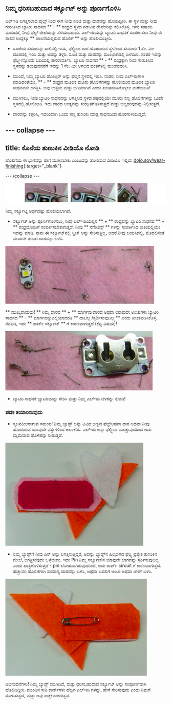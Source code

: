 ## ನಿಮ್ಮ ಧರಿಸಬಹುದಾದ ಸರ್ಕ್ಯೂಟ್ ಅನ್ನು ಪೂರ್ಣಗೊಳಿಸಿ

ಎಲ್ಇಡಿ ಲಗತ್ತಿಸಲಾದ ಪೈಲ್ಸ್ ನಿಂದ ಈಗ ನೀವು ಸೂಜಿ ಮತ್ತು ದಾರವನ್ನು ಹೊಂದಿದ್ದೀರಿ. ಈ ಸ್ಥಳ ಮತ್ತು ನೀವು ಗುರುತಿಸಿದ ಬ್ಯಾಟರಿ ಸಾಧನದ ** - ** ರಂಧ್ರದ ಸ್ಥಳದ ನಡುವಿನ ರೇಖೆಯನ್ನು ಕಲ್ಪಿಸಿಕೊಳ್ಳಿ. ಇದು ಸಹಾಯ ಮಾಡಿದರೆ, ನೀವು ಫೆಲ್ಟ್ ರೇಖೆಯನ್ನು ಸೆಳೆಯಬಹುದು. ಎಲ್ಇಡಿಯನ್ನು ಬ್ಯಾಟರಿ ಸಾಧನಕೆ ಸಂಪರ್ಕಿಸಲು ನೀವು ಈ ಸಾಲಿನ ಉದ್ದಕ್ಕೂ ** ಚಾಲನೆಯಲ್ಲಿರುವ ಹೊಲಿಗೆ ** ಅನ್ನು ಹೊಲಿಯುತ್ತೀರಿ.

+ ಸೂಜಿಯ ತುದಿಯನ್ನು ಸಾಲಿನಲ್ಲಿ ಇರಿಸಿ, ಫೆಲ್ಟ್ನಿಂದ ದಾರ ಹೊರಬರುವ ಸ್ಥಳದಿಂದ ಸುಮಾರು 1 ಸೆಂ. ಮೀ ದೂರದಲ್ಲಿ ಇರಿಸಿ ಮತ್ತು ಅದನ್ನು ತಳ್ಳಿರಿ. ಸೂಜಿ ಮತ್ತು ದಾರವನ್ನು ಮುಂಭಾಗದಲ್ಲಿ ಎಳೆಯಿರಿ. ನಂತರ ಇದನ್ನು ಫೆಲ್ಟ್ನಇನ್ನೊಂದು ಬದಿಯಲ್ಲಿ ಪುನರಾವರ್ತಿಸಿ. ಬ್ಯಾಟರಿ ಸಾಧನದ ** - ** ರಂಧ್ರಕ್ಕಾಗಿ ನೀವು ಗುರುತಿಸಿದ ಸ್ಥಳವನ್ನು ತಲುಪುವವರೆಗೆ ಇದನ್ನು 1 ಸೆಂ. ಮೀ ಅಗಲದ ಹಂತಗಳಲ್ಲಿ ಮುಂದುವರಿಸಿ.

+ ಮುಂದೆ, ನಿಮ್ಮ ಬ್ಯಾಟರಿ ಹೋಲ್ಡರ್ ಅನ್ನು ಫೆಲ್ತನ ಸ್ಥಳದಲ್ಲಿ ಇರಿಸಿ. ನಂತರ, ನೀವು ಎಲ್ಇಡಿಗಾಗಿ ಮಾಡಿದಂತೆಯೇ, ** - ** ರಂಧ್ರದ ಮೂಲಕ ಮೂರು ಹೊಲಿಗೆಗಳನ್ನು ಹೊಲಿಯುವ ಮೂಲಕ ಬ್ಯಾಟರಿ ಸಾಧನವನು ಲಗತ್ತಿಸಿ. ಅವು ಉತ್ತಮ ಮತ್ತು ಬಿಗಿಯಾಗಿವೆ ಎಂದು ಖಚಿತಪಡಿಸಿಕೊಳ್ಳಲು ಮರೆಯದಿರಿ!

+ ಮುಗಿಸಲು, ನೀವು ಬ್ಯಾಟರಿ ಸಾಧನವನ್ನು ಲಗತ್ತಿಸಿದ ಸ್ಥಳದ ಪಕ್ಕದಲ್ಲಿಯೇ ಮೂರು ಸಣ್ಣ ಹೊಲಿಗೆಗಳನ್ನು ಒಂದೇ ಸ್ಥಳದಲ್ಲಿ ಹೊಲಿಯಿರಿ. ಇದು ದಾರದ ಅಂತ್ಯವನ್ನು ಸುರಕ್ಷಿತಗೊಳಿಸುತ್ತದೆ ಮತ್ತು ಬಿಚ್ಚಿಡುವುದನ್ನು ನಿಲ್ಲಿಸುತ್ತದೆ.

+ ದಾರವನ್ನು ಕತ್ತರಿಸಿ, ಇದರಿಂದಾಗಿ ಒಂದು ಸಣ್ಣ ತುಣುಕು ಮಾತ್ರ ಸಾಧನದಿಂದ ಹೊರಗುಳಿಯುತ್ತದೆ.

--- collapse ---
---
title: ಕೊನೆಯ ತುಣುಕಿನ ವೀಡಿಯೊ ನೋಡಿ
---

ಹೊಲಿಗೆಯ ಈ ಭಾಗವನ್ನು ಹೇಗೆ ಮುಗಿಸಬೇಕು ಎಂಬುದನ್ನು ತೋರಿಸುವ ವೀಡಿಯೊ ಇಲ್ಲಿದೆ: [dojo.soy/wear-finishing](http://dojo.soy/wear-finishing){:target="_blank"}

--- /collapse ---

 ![](images/tiny_stitches_triple_80_650.png)

ನಿಮ್ಮ ಸರ್ಕ್ಯೂಟ್ನ ಅರ್ಧದಷ್ಟು ಹೊಲಿಯಲಾಗಿದೆ.

+ ಸರ್ಕ್ಯೂಟ್ ಅನ್ನು ಪೂರ್ಣಗೊಳಿಸಲು, ನೀವು ಎಲ್ಇಡಿಯಲ್ಲಿನ ** + ** ರಂಧ್ರವನ್ನು ಬ್ಯಾಟರಿ ಸಾಧನದ ** + ** ರಂಧ್ರದೊಂದಿಗೆ ಸಂಪರ್ಕಿಸಬೇಕಾಗುತ್ತದೆ. ನೀವು ** ನೆಗೇಟಿವ್ಸ್ ** ಗಳನ್ನು ಸಂಪರ್ಕಿಸಿದ ರೀತಿಯಲ್ಲಿಯೇ ಇದನ್ನು ಮಾಡಿ. ನಾನು ಈ ಸರ್ಕ್ಯೂಟ್‌ನಲ್ಲಿ ಸ್ವಿಚ್ ಅನ್ನು ಸೇರಿಸುತ್ತಿಲ್ಲ, ಆದರೆ ನೀವು ಬಯಸಿದಲ್ಲಿ, ಮೊದಲಿನಂತೆ ಮೂರನೇ ತುಂಡು ದಾರವನ್ನು ಬಳಸಿ.

![](images/sewing_complete_front.png)

  ** ಮುಖ್ಯವಾದುದು! ** ನಿಮ್ಮ ದಾರದ ** + ** ಮಾರ್ಗವು ದಾರದ ಅಥವಾ ಯಾವುದೇ ಅಂಚುಗಳು ಬ್ಯಾಟರಿ ಸಾಧನದ ** - ** ಮಾರ್ಗವನ್ನುಎಲ್ಲಿಯಾದರೂ ** ದಾಟಿಲ್ಲ /ಸ್ಪರ್ಶಿಸುವುದಿಲ್ಲ ** ಎಂದು ಖಚಿತಪಡಿಸಿಕೊಳ್ಳಿ. ನೆನಪಿಡಿ, ಇದು ** ಶಾರ್ಟ್ ಸರ್ಕ್ಯೂಟ್ ** ಗೆ ಕಾರಣವಾಗುತ್ತದೆ (ಕೆಟ್ಟ ವಿಷಯ)!

![](images/sewing_complete_back.png)

+ ಬ್ಯಾಟರಿ ಸಾಧನಕೆ ಬ್ಯಾಟರಿಯನ್ನು ಸೇರಿಸಿ ಮತ್ತು ನಿಮ್ಮ ಎಲ್ಇಡಿ ಬೆಳಕನ್ನು ನೋಡಿ!

### ಪದಕ ತಯಾರಿಸುವುದು

+ ಸೃಜನಶೀಲರಾಗುವ ಸಮಯ! ನಿಮ್ಮ ಬ್ಯಾಡ್ಜ್ ಅನ್ನು ವಿವಿಧ ಬಣ್ಣದ ಫೆಲ್ಟ್ಅಥವಾ ದಾರ ಅಥವಾ ನೀವು ಹೊಂದಿರುವ ಯಾವುದೇ ವಸ್ತುಗಳಿಂದ ಅಲಂಕರಿಸಿ. ಎಲ್ಇಡಿ ಅನ್ನು ಫೆಲ್ಟ್ನಿಂದ ಮುಚ್ಚುವುದರಿಂದ ಅದು ಮೃದುವಾದ ಹೊಳಪನ್ನು ನೀಡುತ್ತದೆ.

![](images/badge_front.png)

+ ನಿಮ್ಮ ಬ್ಯಾಡ್ಜ್‌ಗೆ ನೀವು ಪಿನ್ ಅನ್ನು ಲಗತ್ತಿಸುತ್ತಿದ್ದರೆ, ಅದನ್ನು ಬ್ಯಾಡ್ಜ್‌ನ ಹಿಂಭಾಗದ ಫೆಲ್ಟ್ನ ಪ್ರತ್ಯೇಕ ತುಣುಕಿನ ಮೇಲೆ, ಲಗತ್ತಿಸುವುದು ಒಳ್ಳೆಯದು. ಇದು Pin ನಿಮ್ಮ ಸರ್ಕ್ಯೂಟ್‌ನ ಯಾವುದೇ ಭಾಗವನ್ನು ಸ್ಪರ್ಶಿಸುವುದಿಲ್ಲ ಎಂದು ಖಾತ್ರಿಗೊಳಿಸುತ್ತದೆ - pin ಲೋಹವಾಗಿರುವುದರಿಂದ, ಅದು ಶಾರ್ಟ್ circuit ‌ಗೆ ಕಾರಣವಾಗುತ್ತದೆ. ಹೆಚ್ಚುವರಿ ಹೊಲಿಗೆಗಾಗಿ ಸಾಮಾನ್ಯ ದಾರವನ್ನು ಬಳಸಿ, ಅಥವಾ ಬದಲಿಗೆ ಅಂಟು ಅಥವಾ ಟೇಪ್ ಬಳಸಿ.

![](images/badge_back.png)

ಅಭಿನಂದನೆಗಳು! ನಿಮ್ಮ ಬ್ಯಾಡ್ಜ್ ಮುಗಿದಿದೆ, ಮತ್ತು ಧರಿಸಬಹುದಾದ ಸರ್ಕ್ಯೂಟ್ ಅನ್ನು ಸಂಪೂರ್ಣವಾಗಿ ಹೊಲಿದಿದ್ದೀರಿ. ಮುಂದಿನ ಸುಶಿ ಕಾರ್ಡ್‌ಗಳು ಹೆಚ್ಚಿನ ಎಲ್ಇಡಿ ಗಳನ್ನು, ಹೇಗೆ ಸೇರಿಸುವುದು ಎಂದು ನಿಮಗೆ ತೋರಿಸುತ್ತದೆ, ಮತ್ತು ಅವು ಐಚ್ಛಿಕವಾಗಿರುತ್ತವೆ.
